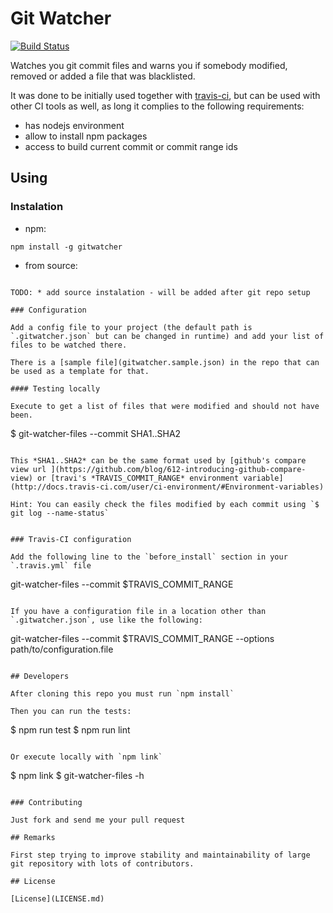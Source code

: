 # Git Watcher

[![Build Status](https://travis-ci.org/felipesabino/git-watcher.svg?branch=master)](https://travis-ci.org/felipesabino/git-watcher)

Watches you git commit files and warns you if somebody modified, removed or added a file that was blacklisted.

It was done to be initially used together with [travis-ci](https://travis-ci.org), but can be used with other CI tools as well, as long it complies to the following requirements:

- has nodejs environment
- allow to install npm packages
- access to build current commit or commit range ids

## Using

### Instalation

- npm:
```
npm install -g gitwatcher
```

- from source:
```

TODO: * add source instalation - will be added after git repo setup

### Configuration

Add a config file to your project (the default path is `.gitwatcher.json` but can be changed in runtime) and add your list of files to be watched there.

There is a [sample file](gitwatcher.sample.json) in the repo that can be used as a template for that.

#### Testing locally

Execute to get a list of files that were modified and should not have been.

```
$ git-watcher-files --commit SHA1..SHA2
```

This *SHA1..SHA2* can be the same format used by [github's compare view url ](https://github.com/blog/612-introducing-github-compare-view) or [travi's *TRAVIS_COMMIT_RANGE* environment variable](http://docs.travis-ci.com/user/ci-environment/#Environment-variables)

Hint: You can easily check the files modified by each commit using `$ git log --name-status`


### Travis-CI configuration

Add the following line to the `before_install` section in your `.travis.yml` file

```
git-watcher-files --commit $TRAVIS_COMMIT_RANGE
```

If you have a configuration file in a location other than `.gitwatcher.json`, use like the following:

```
git-watcher-files --commit $TRAVIS_COMMIT_RANGE --options path/to/configuration.file
```

## Developers

After cloning this repo you must run `npm install`

Then you can run the tests:

```
$ npm run test
$ npm run lint
```

Or execute locally with `npm link`

```
$ npm link
$ git-watcher-files -h
```

### Contributing

Just fork and send me your pull request

## Remarks

First step trying to improve stability and maintainability of large git repository with lots of contributors.

## License

[License](LICENSE.md)

